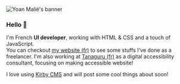 ![Yoan Malié's banner](https://yoan-malie.fr/banner-gh-profile.jpg?v=1 "Yoan Malié")

### Hello 👋


I'm French **UI developer**, working with HTML & CSS and a touch of JavaScript.  
You can checkout [my website (fr)](https://yoan-malie.fr) to see some stuffs I've done as a freelancer. I'm also working at [Tanaguru (fr)](https://www.tanaguru.com) as a digital accessibility consultant, focusing on making accessible website!

I love using [Kirby CMS](https://getkirby.com/) and will post some cool things about soon!

